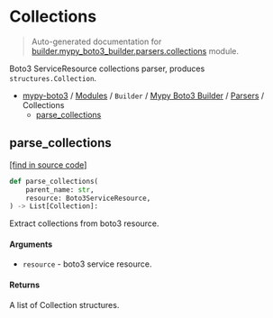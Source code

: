 # Collections

> Auto-generated documentation for [builder.mypy_boto3_builder.parsers.collections](https://github.com/vemel/mypy_boto3/blob/master/builder/mypy_boto3_builder/parsers/collections.py) module.

Boto3 ServiceResource collections parser, produces `structures.Collection`.

- [mypy-boto3](../../../README.md#mypy_boto3) / [Modules](../../../MODULES.md#mypy-boto3-modules) / `Builder` / [Mypy Boto3 Builder](../index.md#mypy-boto3-builder) / [Parsers](index.md#parsers) / Collections
    - [parse_collections](#parse_collections)

## parse_collections

[[find in source code]](https://github.com/vemel/mypy_boto3/blob/master/builder/mypy_boto3_builder/parsers/collections.py#L16)

```python
def parse_collections(
    parent_name: str,
    resource: Boto3ServiceResource,
) -> List[Collection]:
```

Extract collections from boto3 resource.

#### Arguments

- `resource` - boto3 service resource.

#### Returns

A list of Collection structures.
